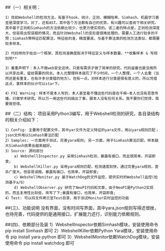 ##（一）相关明：
    
    1）目前Webshell的检测方法，有基于hook、统计、正则、模糊哈希、Simhash、机器学习甚至是深度学习，对了，还有AST。其中各个方法都有自己的优势，有兴趣可以查阅下相关研究。其中基于正则和Simhash的方法依赖比较少，也更方便实现的。该二者的特点是，正则检测深度大，但容易出现误报的情况，而且针对Webshell的变形是很难处理的，需要人工进行较多的干预；Simhash等特征匹配算法，特征给的准，精度要高，与基于算法类的检测方法类似，都需要较多样本。
    
    2）代码倾向于给出一个框架，其检测准确度取决于特征定义与样本数量，**收集样本 & 写规则吧**
    
    3）着重声明下：本人不做web安全这块，只是有需求才做了简单的研究。代码留着也是没用所以共享出来，留给需要的同志。本人光整理样本就花了不少时间，一个人整理，一个人去重（当然还是有重复，也有许多分类错的地方）。但有一点，对样本进行分类是很有意义的，所以凭借这点，拿样本的伙计可以star下。
    
    4）FXI Warning：样本不是本人写的，本人甚至看不懂这些代码是在干嘛~本人也没有恶意传播，只做学术研究。所以万一用这些代码搞出了事，跟本人没有任何关系。我不要你们觉得，我要我觉得。

##（二）结构：
	项目采用Python3编写，用于Webshell检测的研究，各目录结构的相关介绍如下：

	1）Config: 主要用于配置文件，其中yar文件为定义特征的yara文件，用以yara规则匹配；json文件用以Simhash算法匹配
	2）Samples: 一方面用于测试，完善yara规则; 另一方面，用于Simhash算法匹配，样本越大Simhash效果会越来越好。
	3）Source: 源码部分
		a) WebshellInspector.py 采用Simhash检测，暴露有接口，而且很简单，开袋即食;
		b) WebshellKiller.py 采用yara规则匹配，检测速度较快，通过完善yara规则，查杀广度大，但容易误报。暴露有接口，也简单，开袋即食;
		c）WebshellMonitor.py 基于WatchDog的文件监控，提供实时的Webshell监控(检测基于a/b）
		d) WebshellObserver.py 研究了NeoPI代码和文章，由于NeoPI是Python2实现的，而且复用性比较低，改写了下;暴露有接口，也简单，开袋即食;
	4）Test: 可以将文件拷贝至Test目录，用于测试Monitor实时监控的功能


##(三)、功能说明
	没有界面，没有时间写界面，其中yara,json规则写得还很挫，也待完善，代码提供的是通用接口，扩展能力还行，识别能力依赖规则。

##(四)、依赖部分及装
	1）WebshellInspector依赖Simhash模块，安装使用命令 pip install Simhash 即可
	2）WebshellKiller依赖Python Yara模块，安装使用命令 pip install yara-python 即可
	3）WebshellMonitor依赖WatchDog模块，安装使用命令 pip install watchdog 即可
       

       
